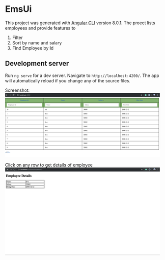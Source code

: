 # EmsUi

This project was generated with [Angular CLI](https://github.com/angular/angular-cli) version 8.0.1. The proect lists employees and provide features to
1) Filter
2) Sort by name and salary
3) Find Employee by Id

## Development server

Run `ng serve` for a dev server. Navigate to `http://localhost:4200/`. The app will automatically reload if you change any of the source files.



Screenshot:
![alt text](https://github.com/saurabhku/employee-management-service-ui/blob/master/images/Screenshot%202019-06-03%20at%203.02.33%20PM.png)

Click on any row to get details of employee
![alt text](https://github.com/saurabhku/employee-management-service-ui/blob/master/images/Screenshot%202019-06-03%20at%204.39.08%20PM.png)
